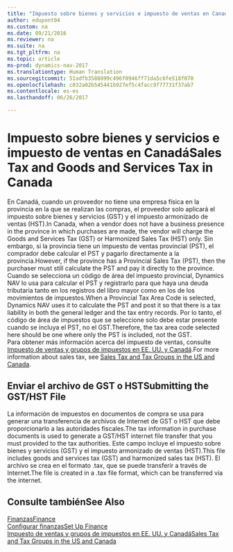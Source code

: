 ```yaml
---
title: "Impuesto sobre bienes y servicios e impuesto de ventas en Canadá"
author: edupont04
ms.custom: na
ms.date: 09/21/2016
ms.reviewer: na
ms.suite: na
ms.tgt_pltfrm: na
ms.topic: article
ms-prod: dynamics-nav-2017
ms.translationtype: Human Translation
ms.sourcegitcommit: 51adfb3588099c496f0946ff71da5c6fe518f070
ms.openlocfilehash: c032a02b545441b927ef5c4facc9f77731f37ab7
ms.contentlocale: es-es
ms.lasthandoff: 06/26/2017

---
```


# <a name="sales-tax-and-goods-and-services-tax-in-canada"></a><span data-ttu-id="c1bfe-102">Impuesto sobre bienes y servicios e impuesto de ventas en Canadá</span><span class="sxs-lookup"><span data-stu-id="c1bfe-102">Sales Tax and Goods and Services Tax in Canada</span></span>
<span data-ttu-id="c1bfe-103">En Canadá, cuando un proveedor no tiene una empresa física en la provincia en la que se realizan las compras, el proveedor solo aplicará el impuesto sobre bienes y servicios (GST) y el impuesto armonizado de ventas (HST).</span><span class="sxs-lookup"><span data-stu-id="c1bfe-103">In Canada, when a vendor does not have a business presence in the province in which purchases are made, the vendor will charge the Goods and Services Tax (GST) or Harmonized Sales Tax (HST) only.</span></span> <span data-ttu-id="c1bfe-104">Sin embargo, si la provincia tiene un impuesto de ventas provincial (PST), el comprador debe calcular el PST y pagarlo directamente a la provincia.</span><span class="sxs-lookup"><span data-stu-id="c1bfe-104">However, if the province has a Provincial Sales Tax (PST), then the purchaser must still calculate the PST and pay it directly to the province.</span></span> <span data-ttu-id="c1bfe-105">Cuando se selecciona un código de área del impuesto provincial, Dynamics NAV lo usa para calcular el PST y registrarlo para que haya una deuda tributaria tanto en los registros del libro mayor como en los de los movimientos de impuestos.</span><span class="sxs-lookup"><span data-stu-id="c1bfe-105">When a Provincial Tax Area Code is selected, Dynamics NAV uses it to calculate the PST and post it so that there is a tax liability in both the general ledger and the tax entry records.</span></span> <span data-ttu-id="c1bfe-106">Por lo tanto, el código de área de impuestos que se seleccione solo debe estar presente cuando se incluya el PST, no el GST.</span><span class="sxs-lookup"><span data-stu-id="c1bfe-106">Therefore, the tax area code selected here should be one where only the PST is included, not the GST.</span></span>  
<span data-ttu-id="c1bfe-107">Para obtener más información acerca del impuesto de ventas, consulte [Impuesto de ventas y grupos de impuestos en EE. UU. y Canadá](us-finance-setup-sales-tax.md).</span><span class="sxs-lookup"><span data-stu-id="c1bfe-107">For more information about sales tax, see [Sales Tax and Tax Groups in the US and Canada](us-finance-setup-sales-tax.md).</span></span>  

## <a name="submitting-the-gsthst-file"></a><span data-ttu-id="c1bfe-108">Enviar el archivo de GST o HST</span><span class="sxs-lookup"><span data-stu-id="c1bfe-108">Submitting the GST/HST File</span></span>
<span data-ttu-id="c1bfe-109">La información de impuestos en documentos de compra se usa para generar una transferencia de archivos de Internet de GST o HST que debe proporcionarlo a las autoridades fiscales.</span><span class="sxs-lookup"><span data-stu-id="c1bfe-109">The tax information in purchase documents is used to generate a GST/HST internet file transfer that you must  provided to the tax authorities.</span></span> <span data-ttu-id="c1bfe-110">Este campo incluye el impuesto sobre bienes y servicios (GST) y el impuesto armonizado de ventas (HST).</span><span class="sxs-lookup"><span data-stu-id="c1bfe-110">This file includes goods and services tax (GST) and harmonized sales tax (HST).</span></span> <span data-ttu-id="c1bfe-111">El archivo se crea en el formato .tax, que se puede transferir a través de Internet.</span><span class="sxs-lookup"><span data-stu-id="c1bfe-111">The file is created in a .tax file format, which can be transferred via the internet.</span></span>  

## <a name="see-also"></a><span data-ttu-id="c1bfe-112">Consulte también</span><span class="sxs-lookup"><span data-stu-id="c1bfe-112">See Also</span></span>
[<span data-ttu-id="c1bfe-113">Finanzas</span><span class="sxs-lookup"><span data-stu-id="c1bfe-113">Finance</span></span>](finance-setup.md)  
[<span data-ttu-id="c1bfe-114">Configurar finanzas</span><span class="sxs-lookup"><span data-stu-id="c1bfe-114">Set Up Finance</span></span>](finance-setup-setup-finance-setup.md)  
[<span data-ttu-id="c1bfe-115">Impuesto de ventas y grupos de impuestos en EE. UU. y Canadá</span><span class="sxs-lookup"><span data-stu-id="c1bfe-115">Sales Tax and Tax Groups in the US and Canada</span></span>](us-finance-setup-sales-tax.md)


